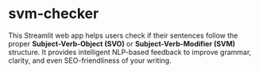 # svm-checker
This Streamlit web app helps users check if their sentences follow the proper **Subject-Verb-Object (SVO)** or **Subject-Verb-Modifier (SVM)** structure. It provides intelligent NLP-based feedback to improve grammar, clarity, and even SEO-friendliness of your writing.
